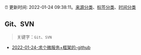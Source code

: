 :alarm_clock: 更新时间: 2022-01-24 09:38:11。[来源分类](../README.md)、[标签分类](../TAGS.md)、[时间分类](../TIMELINE.md)

## Git、SVN


> 关键字：`Git`、`SVN`



- [2022-01-24-求个微服务+框架的-github](https://www.v2ex.com/t/830299) 